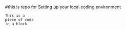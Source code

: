 #this is repo for Setting up your local coding environment
~~~
This is a
piece of code
in a block
~~~
